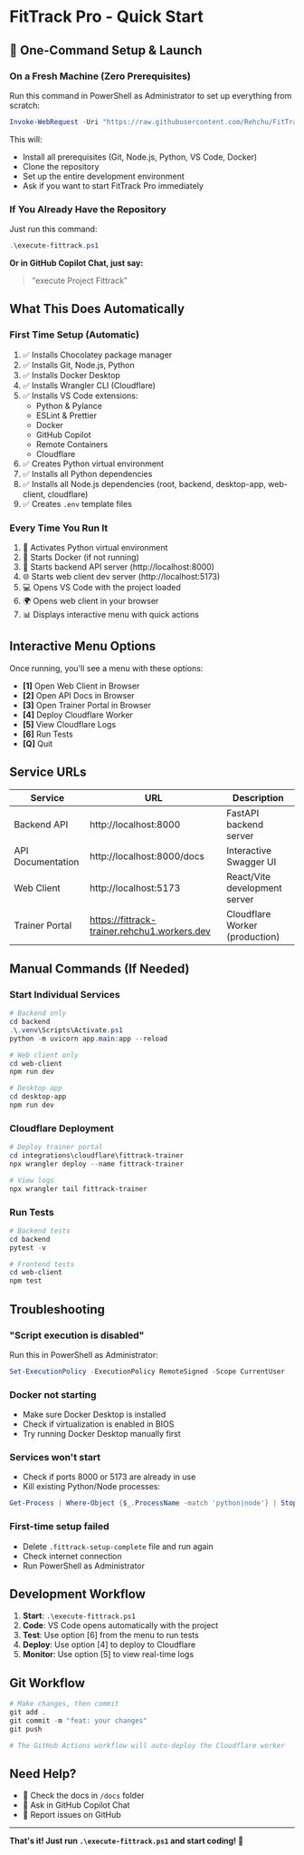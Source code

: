# FitTrack Pro - Quick Start

## 🚀 One-Command Setup & Launch

### On a Fresh Machine (Zero Prerequisites)

Run this command in PowerShell as Administrator to set up everything from scratch:

```powershell
Invoke-WebRequest -Uri "https://raw.githubusercontent.com/Rehchu/FitTrack-Pro/fix/cloudflare-pages-config/scripts/bootstrap-fittrack.ps1" -OutFile "$env:TEMP\bootstrap-fittrack.ps1"; & "$env:TEMP\bootstrap-fittrack.ps1"
```

This will:
- Install all prerequisites (Git, Node.js, Python, VS Code, Docker)
- Clone the repository
- Set up the entire development environment
- Ask if you want to start FitTrack Pro immediately

### If You Already Have the Repository

Just run this command:

```powershell
.\execute-fittrack.ps1
```

**Or in GitHub Copilot Chat, just say:**
> "execute Project Fittrack"

## What This Does Automatically

### First Time Setup (Automatic)
1. ✅ Installs Chocolatey package manager
2. ✅ Installs Git, Node.js, Python
3. ✅ Installs Docker Desktop
4. ✅ Installs Wrangler CLI (Cloudflare)
5. ✅ Installs VS Code extensions:
   - Python & Pylance
   - ESLint & Prettier
   - Docker
   - GitHub Copilot
   - Remote Containers
   - Cloudflare
6. ✅ Creates Python virtual environment
7. ✅ Installs all Python dependencies
8. ✅ Installs all Node.js dependencies (root, backend, desktop-app, web-client, cloudflare)
9. ✅ Creates `.env` template files

### Every Time You Run It
1. 🐍 Activates Python virtual environment
2. 🐳 Starts Docker (if not running)
3. 📡 Starts backend API server (http://localhost:8000)
4. 🌐 Starts web client dev server (http://localhost:5173)
5. 💻 Opens VS Code with the project loaded
6. 🌍 Opens web client in your browser
7. 📊 Displays interactive menu with quick actions

## Interactive Menu Options

Once running, you'll see a menu with these options:

- **[1]** Open Web Client in Browser
- **[2]** Open API Docs in Browser
- **[3]** Open Trainer Portal in Browser
- **[4]** Deploy Cloudflare Worker
- **[5]** View Cloudflare Logs
- **[6]** Run Tests
- **[Q]** Quit

## Service URLs

| Service | URL | Description |
|---------|-----|-------------|
| Backend API | http://localhost:8000 | FastAPI backend server |
| API Documentation | http://localhost:8000/docs | Interactive Swagger UI |
| Web Client | http://localhost:5173 | React/Vite development server |
| Trainer Portal | https://fittrack-trainer.rehchu1.workers.dev | Cloudflare Worker (production) |

## Manual Commands (If Needed)

### Start Individual Services

```powershell
# Backend only
cd backend
.\.venv\Scripts\Activate.ps1
python -m uvicorn app.main:app --reload

# Web client only
cd web-client
npm run dev

# Desktop app
cd desktop-app
npm run dev
```

### Cloudflare Deployment

```powershell
# Deploy trainer portal
cd integrations\cloudflare\fittrack-trainer
npx wrangler deploy --name fittrack-trainer

# View logs
npx wrangler tail fittrack-trainer
```

### Run Tests

```powershell
# Backend tests
cd backend
pytest -v

# Frontend tests
cd web-client
npm test
```

## Troubleshooting

### "Script execution is disabled"
Run this in PowerShell as Administrator:
```powershell
Set-ExecutionPolicy -ExecutionPolicy RemoteSigned -Scope CurrentUser
```

### Docker not starting
- Make sure Docker Desktop is installed
- Check if virtualization is enabled in BIOS
- Try running Docker Desktop manually first

### Services won't start
- Check if ports 8000 or 5173 are already in use
- Kill existing Python/Node processes:
```powershell
Get-Process | Where-Object {$_.ProcessName -match 'python|node'} | Stop-Process -Force
```

### First-time setup failed
- Delete `.fittrack-setup-complete` file and run again
- Check internet connection
- Run PowerShell as Administrator

## Development Workflow

1. **Start**: `.\execute-fittrack.ps1`
2. **Code**: VS Code opens automatically with the project
3. **Test**: Use option [6] from the menu to run tests
4. **Deploy**: Use option [4] to deploy to Cloudflare
5. **Monitor**: Use option [5] to view real-time logs

## Git Workflow

```powershell
# Make changes, then commit
git add .
git commit -m "feat: your changes"
git push

# The GitHub Actions workflow will auto-deploy the Cloudflare worker
```

## Need Help?

- 📖 Check the docs in `/docs` folder
- 💬 Ask in GitHub Copilot Chat
- 🐛 Report issues on GitHub

---

**That's it! Just run `.\execute-fittrack.ps1` and start coding! 🎉**
